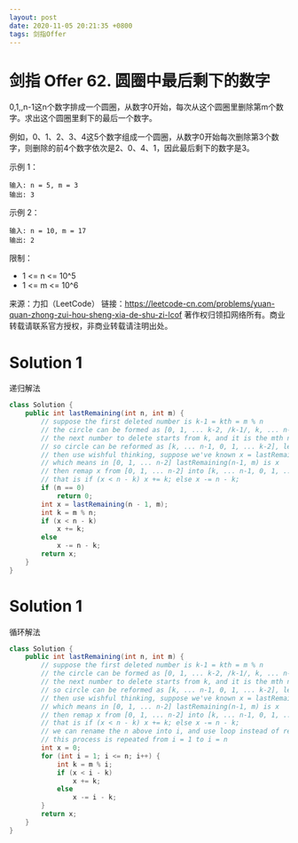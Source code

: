 ```yaml
---
layout: post
date: 2020-11-05 20:21:35 +0800
tags: 剑指Offer
---
```


# 剑指 Offer 62. 圆圈中最后剩下的数字

0,1,,n-1这n个数字排成一个圆圈，从数字0开始，每次从这个圆圈里删除第m个数字。求出这个圆圈里剩下的最后一个数字。

例如，0、1、2、3、4这5个数字组成一个圆圈，从数字0开始每次删除第3个数字，则删除的前4个数字依次是2、0、4、1，因此最后剩下的数字是3。

示例 1：
```
输入: n = 5, m = 3
输出: 3
```
示例 2：
```
输入: n = 10, m = 17
输出: 2
```
限制：
+ 1 <= n <= 10^5
+ 1 <= m <= 10^6

来源：力扣（LeetCode）
链接：https://leetcode-cn.com/problems/yuan-quan-zhong-zui-hou-sheng-xia-de-shu-zi-lcof
著作权归领扣网络所有。商业转载请联系官方授权，非商业转载请注明出处。

# Solution 1
递归解法  
``` java
class Solution {
    public int lastRemaining(int n, int m) {
        // suppose the first deleted number is k-1 = kth = m % n
        // the circle can be formed as [0, 1, ... k-2, /k-1/, k, ... n-1]
        // the next number to delete starts from k, and it is the mth number
        // so circle can be reformed as [k, ... n-1, 0, 1, ... k-2], length = n-1
        // then use wishful thinking, suppose we've known x = lastRemaining(n-1, m)
        // which means in [0, 1, ... n-2] lastRemaining(n-1, m) is x
        // then remap x from [0, 1, ... n-2] into [k, ... n-1, 0, 1, ... k-2]
        // that is if (x < n - k) x += k; else x -= n - k;
        if (n == 0)
            return 0;
        int x = lastRemaining(n - 1, m);
        int k = m % n;
        if (x < n - k)
            x += k;
        else
            x -= n - k;
        return x;
    }
}
```

# Solution 1
循环解法  
``` java
class Solution {
    public int lastRemaining(int n, int m) {
        // suppose the first deleted number is k-1 = kth = m % n
        // the circle can be formed as [0, 1, ... k-2, /k-1/, k, ... n-1]
        // the next number to delete starts from k, and it is the mth number
        // so circle can be reformed as [k, ... n-1, 0, 1, ... k-2], length = n-1
        // then use wishful thinking, suppose we've known x = lastRemaining(n-1, m)
        // which means in [0, 1, ... n-2] lastRemaining(n-1, m) is x
        // then remap x from [0, 1, ... n-2] into [k, ... n-1, 0, 1, ... k-2]
        // that is if (x < n - k) x += k; else x -= n - k;
        // we can rename the n above into i, and use loop instead of recursion
        // this process is repeated from i = 1 to i = n
        int x = 0;
        for (int i = 1; i <= n; i++) {
            int k = m % i;
            if (x < i - k)
                x += k;
            else
                x -= i - k;
        }
        return x;
    }
}
```
